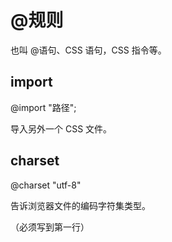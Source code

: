 # @规则

也叫 @语句、CSS 语句，CSS 指令等。

## import

@import "路径";

导入另外一个 CSS 文件。

## charset

@charset "utf-8"

告诉浏览器文件的编码字符集类型。

（必须写到第一行）